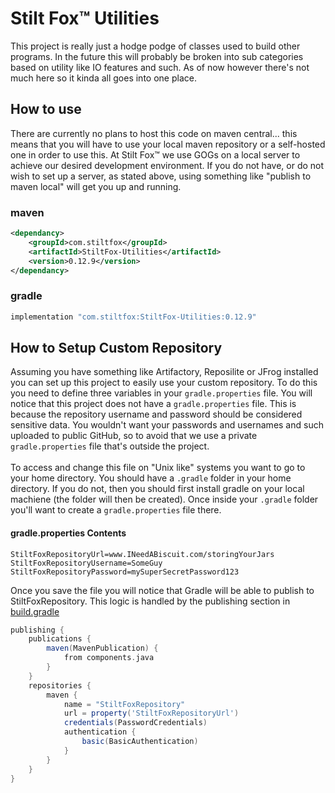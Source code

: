 # Stilt Fox&trade; Utilities
This project is really just a hodge podge of classes used to build other programs. In the future this will probably be
broken into sub categories based on utility like IO features and such. As of now however there's not much here so it
kinda all goes into one place.

## How to use
There are currently no plans to host this code on maven central... this means that you will have to use your local maven
repository or a self-hosted one in order to use this. At Stilt Fox&trade; we use GOGs on a local server to achieve our 
desired development environment. If you do not have, or do not wish to set up a server, as stated above, using something
like "publish to maven local" will get you up and running.
### maven
```xml
<dependancy>
    <groupId>com.stiltfox</groupId>
    <artifactId>StiltFox-Utilities</artifactId>
    <version>0.12.9</version>
</dependancy>
```
### gradle
```groovy
implementation "com.stiltfox:StiltFox-Utilities:0.12.9"
```
## How to Setup Custom Repository
Assuming you have something like Artifactory, Reposilite or JFrog installed you can set up this project to easily use your
custom repository. To do this you need to define three variables in your ```gradle.properties``` file. You will notice
that this project does not have a ```gradle.properties``` file. This is because the repository username and password should
be considered sensitive data. You wouldn't want your passwords and usernames and such uploaded to public GitHub, so
to avoid that we use a private ```gradle.properties``` file that's outside the project.\
\
To access and change this file on "Unix like" systems you want to go to your home directory. You should have a ```.gradle``` folder
in your home directory. If you do not, then you should first install gradle on your local machiene (the folder will then
be created). Once inside your ```.gradle``` folder you'll want to create a ```gradle.properties``` file there.
#### gradle.properties Contents
```
StiltFoxRepositoryUrl=www.INeedABiscuit.com/storingYourJars
StiltFoxRepositoryUsername=SomeGuy
StiltFoxRepositoryPassword=mySuperSecretPassword123
```

Once you save the file you will notice that Gradle will be able to publish to StiltFoxRepository. This logic is handled
by the publishing section in [build.gradle](build.gradle)
```groovy
publishing {
    publications {
        maven(MavenPublication) {
            from components.java
        }
    }
    repositories {
        maven {
            name = "StiltFoxRepository"
            url = property('StiltFoxRepositoryUrl')
            credentials(PasswordCredentials)
            authentication {
                basic(BasicAuthentication)
            }
        }
    }
}
```